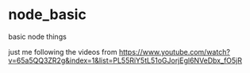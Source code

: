 # node_basic
basic node things

just me following the videos from https://www.youtube.com/watch?v=65a5QQ3ZR2g&index=1&list=PL55RiY5tL51oGJorjEgl6NVeDbx_fO5jR
